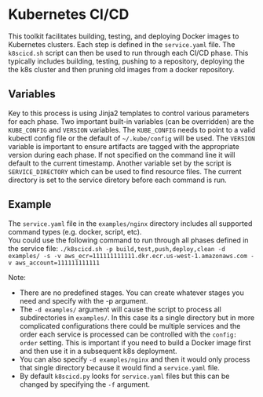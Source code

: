 Kubernetes CI/CD
===

This toolkit facilitates building, testing, and deploying Docker images to Kubernetes clusters.  Each step is defined
in the `service.yaml` file.  The `k8scicd.sh` script can then be used to run through each CI/CD phase.  This typically
includes building, testing, pushing to a repository, deploying the the k8s cluster and then pruning old images from a
docker repository.

Variables
---
Key to this process is using Jinja2 templates to control various parameters for each phase.  Two important built-in
variables (can be overridden) are the `KUBE_CONFIG` and `VERSION` variables.  The `KUBE_CONFIG` needs to point to a
valid kubectl config file or the default of `~/.kube/config` will be used.  The `VERSION` variable is important to
ensure artifacts are tagged with the appropriate version during each phase.  If not specified on the command line it
will default to the current timestamp.  Another variable set by the script is `SERVICE_DIRECTORY` which can be used to
find resource files.  The current directory is set to the service diretory before each command is run.


Example
---

The `service.yaml` file in the `examples/nginx` directory includes all supported command types (e.g. docker, script, etc).  
You could use the following command to run through all phases defined in the service file:
`./k8scicd.sh -p build,test,push,deploy,clean -d examples/ -s -v aws_ecr=111111111111.dkr.ecr.us-west-1.amazonaws.com -v aws_account=111111111111`

Note:

  * There are no predefined stages.  You can create whatever stages you need and specify with the -p argument.
  * The `-d examples/` argument will cause the script to process all subdirectories in `examples/`.  In this case its a single
  directory but in more complicated configurations there could be multiple services and the order each service is processed
  can be controlled with the `config: order` setting.  This is important if you need to build a Docker image first and then
  use it in a subsequent k8s deployment.
  * You can also specify `-d examples/nginx` and then it would only process that single directory because it would find
  a `service.yaml` file.
  * By default `k8scicd.py` looks for `service.yaml` files but this can be changed by specifying the `-f` argument.
